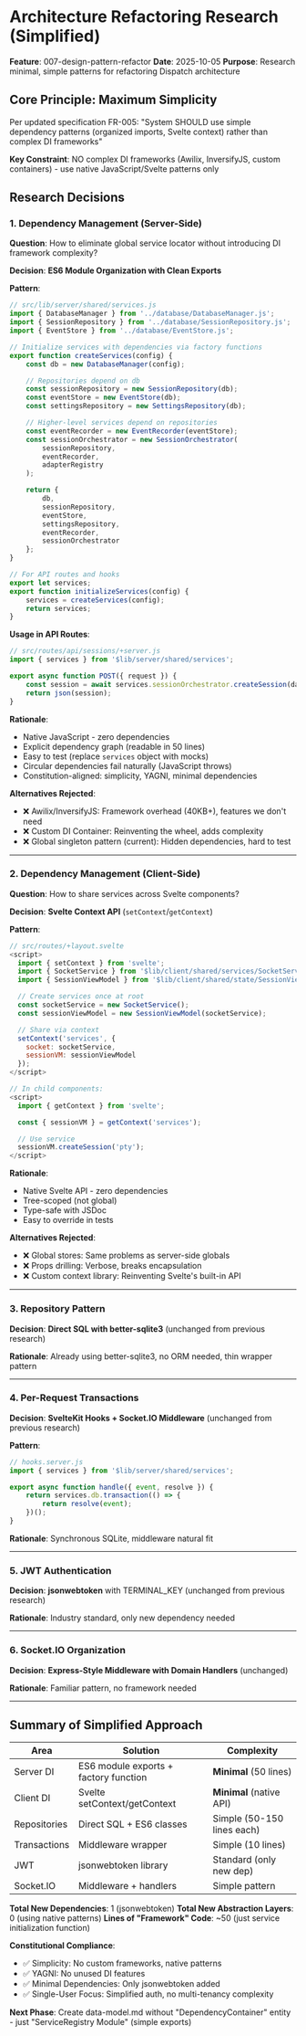# Architecture Refactoring Research (Simplified)

**Feature**: 007-design-pattern-refactor
**Date**: 2025-10-05
**Purpose**: Research minimal, simple patterns for refactoring Dispatch architecture

## Core Principle: Maximum Simplicity

Per updated specification FR-005: "System SHOULD use simple dependency patterns (organized imports, Svelte context) rather than complex DI frameworks"

**Key Constraint**: NO complex DI frameworks (Awilix, InversifyJS, custom containers) - use native JavaScript/Svelte patterns only

## Research Decisions

### 1. Dependency Management (Server-Side)

**Question**: How to eliminate global service locator without introducing DI framework complexity?

**Decision**: **ES6 Module Organization with Clean Exports**

**Pattern**:

```javascript
// src/lib/server/shared/services.js
import { DatabaseManager } from '../database/DatabaseManager.js';
import { SessionRepository } from '../database/SessionRepository.js';
import { EventStore } from '../database/EventStore.js';

// Initialize services with dependencies via factory functions
export function createServices(config) {
	const db = new DatabaseManager(config);

	// Repositories depend on db
	const sessionRepository = new SessionRepository(db);
	const eventStore = new EventStore(db);
	const settingsRepository = new SettingsRepository(db);

	// Higher-level services depend on repositories
	const eventRecorder = new EventRecorder(eventStore);
	const sessionOrchestrator = new SessionOrchestrator(
		sessionRepository,
		eventRecorder,
		adapterRegistry
	);

	return {
		db,
		sessionRepository,
		eventStore,
		settingsRepository,
		eventRecorder,
		sessionOrchestrator
	};
}

// For API routes and hooks
export let services;
export function initializeServices(config) {
	services = createServices(config);
	return services;
}
```

**Usage in API Routes**:

```javascript
// src/routes/api/sessions/+server.js
import { services } from '$lib/server/shared/services';

export async function POST({ request }) {
	const session = await services.sessionOrchestrator.createSession(data);
	return json(session);
}
```

**Rationale**:

- Native JavaScript - zero dependencies
- Explicit dependency graph (readable in 50 lines)
- Easy to test (replace `services` object with mocks)
- Circular dependencies fail naturally (JavaScript throws)
- Constitution-aligned: simplicity, YAGNI, minimal dependencies

**Alternatives Rejected**:

- ❌ Awilix/InversifyJS: Framework overhead (40KB+), features we don't need
- ❌ Custom DI Container: Reinventing the wheel, adds complexity
- ❌ Global singleton pattern (current): Hidden dependencies, hard to test

---

### 2. Dependency Management (Client-Side)

**Question**: How to share services across Svelte components?

**Decision**: **Svelte Context API** (`setContext`/`getContext`)

**Pattern**:

```javascript
// src/routes/+layout.svelte
<script>
  import { setContext } from 'svelte';
  import { SocketService } from '$lib/client/shared/services/SocketService.svelte.js';
  import { SessionViewModel } from '$lib/client/shared/state/SessionViewModel.svelte.js';

  // Create services once at root
  const socketService = new SocketService();
  const sessionViewModel = new SessionViewModel(socketService);

  // Share via context
  setContext('services', {
    socket: socketService,
    sessionVM: sessionViewModel
  });
</script>

// In child components:
<script>
  import { getContext } from 'svelte';

  const { sessionVM } = getContext('services');

  // Use service
  sessionVM.createSession('pty');
</script>
```

**Rationale**:

- Native Svelte API - zero dependencies
- Tree-scoped (not global)
- Type-safe with JSDoc
- Easy to override in tests

**Alternatives Rejected**:

- ❌ Global stores: Same problems as server-side globals
- ❌ Props drilling: Verbose, breaks encapsulation
- ❌ Custom context library: Reinventing Svelte's built-in API

---

### 3. Repository Pattern

**Decision**: **Direct SQL with better-sqlite3** (unchanged from previous research)

**Rationale**: Already using better-sqlite3, no ORM needed, thin wrapper pattern

---

### 4. Per-Request Transactions

**Decision**: **SvelteKit Hooks + Socket.IO Middleware** (unchanged from previous research)

**Pattern**:

```javascript
// hooks.server.js
import { services } from '$lib/server/shared/services';

export async function handle({ event, resolve }) {
	return services.db.transaction(() => {
		return resolve(event);
	})();
}
```

**Rationale**: Synchronous SQLite, middleware natural fit

---

### 5. JWT Authentication

**Decision**: **jsonwebtoken** with TERMINAL_KEY (unchanged from previous research)

**Rationale**: Industry standard, only new dependency needed

---

### 6. Socket.IO Organization

**Decision**: **Express-Style Middleware with Domain Handlers** (unchanged)

**Rationale**: Familiar pattern, no framework needed

---

## Summary of Simplified Approach

| Area         | Solution                              | Complexity                 |
| ------------ | ------------------------------------- | -------------------------- |
| Server DI    | ES6 module exports + factory function | **Minimal** (50 lines)     |
| Client DI    | Svelte setContext/getContext          | **Minimal** (native API)   |
| Repositories | Direct SQL + ES6 classes              | Simple (50-150 lines each) |
| Transactions | Middleware wrapper                    | Simple (10 lines)          |
| JWT          | jsonwebtoken library                  | Standard (only new dep)    |
| Socket.IO    | Middleware + handlers                 | Simple pattern             |

**Total New Dependencies**: 1 (jsonwebtoken)
**Total New Abstraction Layers**: 0 (using native patterns)
**Lines of "Framework" Code**: ~50 (just service initialization function)

**Constitutional Compliance**:

- ✅ Simplicity: No custom frameworks, native patterns
- ✅ YAGNI: No unused DI features
- ✅ Minimal Dependencies: Only jsonwebtoken added
- ✅ Single-User Focus: Simplified auth, no multi-tenancy complexity

**Next Phase**: Create data-model.md without "DependencyContainer" entity - just "ServiceRegistry Module" (simple exports)
